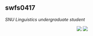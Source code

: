 ## swfs0417

*SNU Linguistics undergraduate student*
<div align='center'>
<img src="https://github-readme-stats.vercel.app/api/top-langs/?username=swfs0417&layout=compact&bg_color=180,000000,&title_color=000000&text_color=000000"/>
<img src="http://mazassumnida.wtf/api/generate_badge?boj=swfs0417"/>
</div>
